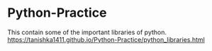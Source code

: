 # Python-Practice
This contain some of the important libraries of python.
https://tanishka1411.github.io/Python-Practice/python_libraries.html
